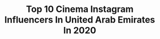 ---
title: Top 10 Cinema Instagram Influencers In United Arab Emirates In 2020
description: >-
  Find top cinema Instagram influencers in United Arab Emirates in 2020. Most popular hashtags: #dubai #photography #uae #cinematography.
platform: Instagram
hits: 26
text_top: Analyze the best Instagram influencers on inBeat.
text_bottom: Our search engine aggregates 26 Instagram influencers like this in United Arab Emirates for you to pitch.
profiles:
  - username: "vanessavincentxx"
    fullname: >-
      Vanessa Judith Vincent
    bio: >-
      🎬 Filmmaker 🎥 @ravenscarfilm 🛑 RED Digital Cinema 💄 Make-up addict 🎮 Gamer Production Manager and Editor at @ravenscarfilm 🎥
    location: "United Arab Emirates"
    followers: 11180
    engagement: 1635
    commentsToLikes: 0.013265
    id: ck0vv87i3nz600i19wxj0js3i
    verified: false
    hashtags: "#cinemagear, #filmmakersworld, #cameraman, #letsshapetheworld"
  - username: "zaki.oukazi"
    fullname: >-
      Zakarya Oukazi Visuals
    bio: >-
      #Cinematographer #Filmmaker 🇩🇿 📍 based in DUBAI 🇦🇪
    location: "United Arab Emirates"
    followers: 10893
    engagement: 696
    commentsToLikes: 0.039799
    id: ck6tm5j3q77vg0j71aohse8xu
    verified: false
    hashtags: "#videography, #roomstudio, #sonyphotography, #artwork"
  - username: "awaisjavedphotography"
    fullname: >-
      Awais Javed Photography
    bio: >-
      Islamabad, Dubai, Paris Premium wedding photography, cinematic films and events. Info@awaisjaved.com
    location: "United Arab Emirates"
    followers: 140225
    engagement: 57
    commentsToLikes: 0.006991
    id: ck13ci3pj0gk90i195oqjeb62
    verified: false
    hashtags: "#bride, #awaisjaved, #karachi, #instashot"
  - username: "alhadithyphotography"
    fullname: >-
      ابراهيم الحديثيAlhadithy
    bio: >-
      Senior Photographer Dubai Sound Tv Cinema Productions Studio (DST) DM for bookings & Enquiry
    location: "United Arab Emirates"
    followers: 54095
    engagement: 100
    commentsToLikes: 0.037369
    id: ck0vy8vkz2soj0i19sw7upcap
    verified: false
    hashtags: "#happy, #beauty, #art, #uae"
  - username: "tomlebaric"
    fullname: >-
      cinematographer.ae
    bio: >-
      Cinematographer / Steadicam op / Steadicam Segway / Arri Trinity operator/owner / Drone operator / Documentary film maker / Diver Cell: +971561056620
    location: "United Arab Emirates"
    followers: 13150
    engagement: 478
    commentsToLikes: 0.007949
    id: ck5c6i52b5hhm0i11b3nn0w27
    verified: false
    hashtags: "#filmingindubai, #cameraoperator, #dxbmedia, #dubaiarritrinityoperator"
  - username: "wranglerson"
    fullname: >-
      Jayson Rangel
    bio: >-
      Style Food Travel Photography 📍Dubai, UAE Zomato-Super Foodie -9 📩 jaysonreyesrangel@yahoo.com DM for PR/Reviews/Collaboration
    location: "United Arab Emirates"
    followers: 6343
    engagement: 785
    commentsToLikes: 0.059422
    id: ck6u26oagq16i0j716wj9g6lp
    verified: false
    hashtags: "#uae, #rockformation, #summervacation, #dubaifoodguides"
  - username: "rahul.bejjarapu"
    fullname: >-
      R A H U L • B E J J A R A P U
    bio: >-
      ⠀⠀⠀⠀ ⠀⠀⠀⠀ ⠀⠀⠀⠀ ⠀⠀R A H U L ❤️✨ ⠀⠀⠀⠀ ⠀⠀⠀⠀ Aᴛʟᴇᴀsᴛ ᴡᴇ ᴀʀᴇ ᴜɴᴅᴇʀ ᴛʜᴇ sᴀᴍᴇ sᴋʏ• Pvt.act @rahulbejjarapu26 🇦🇪🇮🇳
    location: "United Arab Emirates"
    followers: 5149
    engagement: 6151
    commentsToLikes: 0.009090
    id: ck14ict4qeryc0i19ymz0pcy4
    verified: false
    hashtags: "#tamil, #corona, #gitam, #telugu"
  - username: "lenprasad"
    fullname: >-
      LEN
    bio: >-
      FilmMaker 🎬🎥 Dubai📍
    location: "United Arab Emirates"
    followers: 30343
    engagement: 976
    commentsToLikes: 0.014063
    id: ck9whi4l2xykc0j78ei5uhnf9
    verified: false
    hashtags: "#love, #visitabudhabi, #rehearsals, #monochrome"
  - username: "gena.razbegaev"
    fullname: >-
      ɢᴇɴᴀ ʀᴀᴢʙᴇɢᴀᴇᴠ
    bio: >-
      FILMMAKER ⦿ Base in Dubai 🇦🇪 ✭ @diynerdz 🔻You can find here OnLine Masterclass by me🔻
    location: "United Arab Emirates"
    followers: 41918
    engagement: 625
    commentsToLikes: 0.020770
    id: ck0vuxh5lmlup0i19abzka93p
    verified: false
    hashtags: "#advertising, #cooking, #filmmaker, #fujifilm"
  - username: "editorscut_tez"
    fullname: >-
      Ritesh 'Tez' B
    bio: >-
      CEO| Founder Editorscut Animation Studio Singapore and EDCmotion e: ritesh@editorscut.net 👫🐈🐈
    location: "United Arab Emirates"
    followers: 19520
    engagement: 173
    commentsToLikes: 0.017955
    id: ck6ttvbzhcs880j71z7b5fqf5
    verified: false
    hashtags: "#mydubai, #draw, #digital, #dubaivideographer"
---